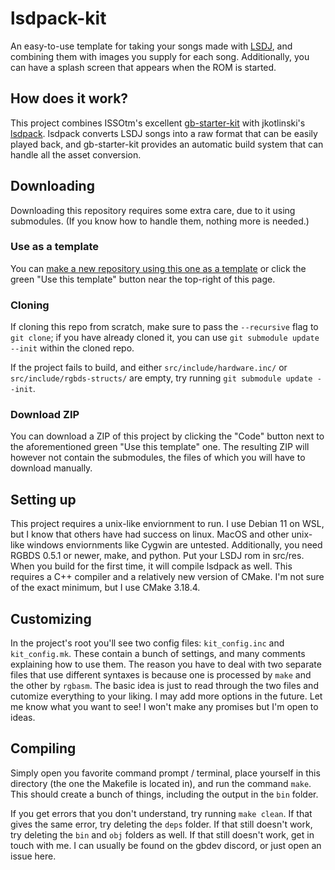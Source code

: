 # lsdpack-kit

An easy-to-use template for taking your songs made with [LSDJ](https://www.littlesounddj.com/lsd/index.php), and combining them with images you supply for each song. Additionally, you can have a splash screen that appears when the ROM is started.

## How does it work?
This project combines ISSOtm's excellent [gb-starter-kit](https://github.com/ISSOtm/gb-starter-kit) with jkotlinski's [lsdpack](https://github.com/jkotlinski/lsdpack). lsdpack converts LSDJ songs into a raw format that can be easily played back, and gb-starter-kit provides an automatic build system that can handle all the asset conversion.

## Downloading

Downloading this repository requires some extra care, due to it using submodules. (If you know how to handle them, nothing more is needed.)

### Use as a template

You can [make a new repository using this one as a template](https://docs.github.com/en/github/creating-cloning-and-archiving-repositories/creating-a-repository-from-a-template) or click the green "Use this template" button near the top-right of this page.

### Cloning

If cloning this repo from scratch, make sure to pass the `--recursive` flag to `git clone`; if you have already cloned it, you can use `git submodule update --init` within the cloned repo.

If the project fails to build, and either `src/include/hardware.inc/` or `src/include/rgbds-structs/` are empty, try running `git submodule update --init`.

### Download ZIP

You can download a ZIP of this project by clicking the "Code" button next to the aforementioned green "Use this template" one. The resulting ZIP will however not contain the submodules, the files of which you will have to download manually.

## Setting up

This project requires a unix-like enviornment to run. I use Debian 11 on WSL, but I know that others have had success on linux. MacOS and other unix-like windows enviornments like Cygwin are untested. Additionally, you need RGBDS 0.5.1 or newer, make, and python. Put your LSDJ rom in src/res. When you build for the first time, it will compile lsdpack as well. This requires a C++ compiler and a relatively new version of CMake. I'm not sure of the exact minimum, but I use CMake 3.18.4.

## Customizing
In the project's root you'll see two config files: `kit_config.inc` and `kit_config.mk`. These contain a bunch of settings, and many comments explaining how to use them. The reason you have to deal with two separate files that use different syntaxes is because one is processed by `make` and the other by `rgbasm`. The basic idea is just to read through the two files and cutomize everything to your liking. I may add more options in the future. Let me know what you want to see! I won't make any promises but I'm open to ideas. 

## Compiling

Simply open you favorite command prompt / terminal, place yourself in this directory (the one the Makefile is located in), and run the command `make`. This should create a bunch of things, including the output in the `bin` folder.

If you get errors that you don't understand, try running `make clean`. If that gives the same error, try deleting the `deps` folder. If that still doesn't work, try deleting the `bin` and `obj` folders as well. If that still doesn't work, get in touch with me. I can usually be found on the gbdev discord, or just open an issue here.



